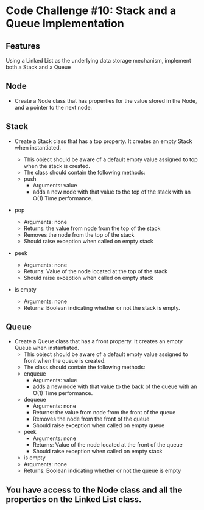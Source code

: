 
# Code Challenge #10: Stack and a Queue Implementation

## Features
Using a Linked List as the underlying data storage mechanism, implement both a Stack and a Queue

## Node
- Create a Node class that has properties for the value stored in the Node, and a pointer to the next node.

## Stack
- Create a Stack class that has a top property. It creates an empty Stack when instantiated.
  - This object should be aware of a default empty value assigned to top when the stack is created.
  - The class should contain the following methods:
  - push
     - Arguments: value
    - adds a new node with that value to the top of the stack with an O(1) Time performance.

- pop
  - Arguments: none
  - Returns: the value from node from the top of the stack
   - Removes the node from the top of the stack
   - Should raise exception when called on empty stack

- peek
  - Arguments: none
  - Returns: Value of the node located at the top of the stack
   - Should raise exception when called on empty stack

- is empty
  - Arguments: none
  - Returns: Boolean indicating whether or not the stack is empty.

## Queue
- Create a Queue class that has a front property. It creates an empty Queue when instantiated.
  - This object should be aware of a default empty value assigned to front when the queue is created.
   - The class should contain the following methods:
   - enqueue
      - Arguments: value
      - adds a new node with that value to the back of the queue with an O(1) Time performance.
  - dequeue
     - Arguments: none
     - Returns: the value from node from the front of the queue
     - Removes the node from the front of the queue
     - Should raise exception when called on empty queue
   - peek
      - Arguments: none
     - Returns: Value of the node located at the front of the queue
     - Should raise exception when called on empty stack
   - is empty
    - Arguments: none
    - Returns: Boolean indicating whether or not the queue is empty

## You have access to the Node class and all the properties on the Linked List class.
